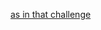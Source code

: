 [as in that challenge](https://github.com/whatsyourask/CTFlearn/blob/main/forensics/Snowboard/solution.md)
